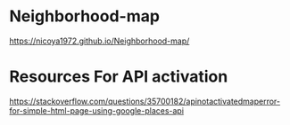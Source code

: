 # Neighborhood-map
https://nicoya1972.github.io/Neighborhood-map/

# Resources For API activation
https://stackoverflow.com/questions/35700182/apinotactivatedmaperror-for-simple-html-page-using-google-places-api

